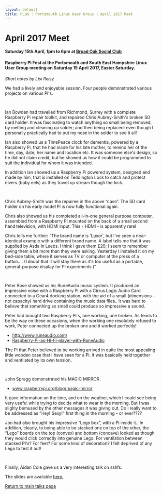 ```yaml
---
layout: default
title: PLUG | Portsmouth Linux User Group | April 2017 Meet
---
```

<div>
	<h1>April 2017 Meet</h1>
	<p><b>Saturday 15th April, 1pm to 6pm at <a href="../venue.html">Broad Oak Social Club</a></b></p>
	<h4>Raspberry Pi Fest at the Portsmouth and South East Hampshire Linux User Group meeting on Saturday 15 April 2017, Easter Saturday.</h4>
	<i>Short notes by Lisi Reisz</i>
	<p>We had a lively and enjoyable session.  Four people demonstrated various projects on various Pi's.</p>
	</br>
	<p>Ian Bowden had travelled from Richmond, Surrey with a complete Raspberry Pi repair toolkit, and repaired Chris Aubrey-Smith's
       	broken SD card holder. It was fascinating to watch anything so small being removed, by melting and cleaning up solder; and then being
       	replaced: even though I personally practically had to put my nose in the solder to see it all!</p>
	<p>Ian also showed us a TimePeace clock for dementia, powered by a Raspberry Pi, that he had made for his late mother, to remind her of
       	the time, day, date, her name and location etc. It was someone else's design, so he did not claim credit, but he showed us how it could
       	be programmed to suit the individual for whom it was intended.</p>
	<p>In addition Ian showed us a Raspberry Pi powered system, designed and made by him, that is installed on Teddington Lock to catch and
       	protect elvers (baby eels) as they travel up stream though the lock.</p>
	</br>
	<p>Chris Aubrey-Smith was the repairee in the above “case”. The SD card holder on his early model Pi is now fully functional again.</p>
	<p> Chris also showed us his completed all-in-one general purpose computer, assembled from a Raspberry Pi mounted on the back of a small
       	second hand television, with HDMI input. This - HDMI - is apparently rare!</p>
	<p>Chris tells me further: “The brand name is 'Luxor', but I've seen a near-identical example with a different brand name. A label tells
       	me that it was supplied by Asda in Leeds. I think I gave them £20; I seem to remember giving them a bit more than they were asking.
       	Yesterday I installed it on my bed-side table, where it serves as TV or computer at the press of a button.... (I doubt that it will stay
       	there as it's too useful as a portable, general-purpose display for Pi experiments.)”</p>
	</br>
	<p>Peter Rose showed us his RuneAudio music system.  It produced an impressive noise with a Raspberry Pi with a Cirrus Logic Audio Card
       	connected to a Gear4 docking station, with the aid of a small (dimensions – not capacity) hard drive containing the music data files..
      	It was hard to believe that something so small could produce so impressive a sound.</p>
	<p>Peter had brought two Raspberry Pi's, one working, one broken.  As tends to be the way on these occasions, when the working one
       	resolutely refused to work, Peter connected up the broken one and it worked perfectly!</p>
	<ul>
		<li><a href="http://www.runeaudio.com/">http://www.runeaudio.com/</a></li>
		<li><a href="http://www.instructables.com/id/Raspberry-Pi-as-Hi-Fi-player-with-RuneAudio/">Raspberry-Pi-as-Hi-Fi-player-with-RuneAudio</a></li>
	</ul>
	<p>The Pi that Peter believed to be working arrived in quite the most appealing little wooden case that I have seen for a Pi. It was
       	basically held together and ventilated by its own tension.</p>
	</br>
	<p>John Spragg demonstrated his MAGIC MIRROR.</p>
	<ul>
		<li><a href="https://www.raspberrypi.org/blog/magic-mirror/">www.raspberrypi.org/blog/magic-mirror</a></li>
	</ul>
	<p> It gave information on the time, and on the weather, which I could see being very useful while trying to decide what to wear in the
       	morning.  But I was slighly bemused by the other messages it was giving out.  Do I really want to be addressed as “Hey!  Sexy!” first
       	thing in the morning – or ever????</p>
	<p>Jon had also brought his impressive “Lego box”, with a Pi inside it.. In addition, clearly, to being able to be stacked one on top of
       	the other, the “Lego” boards on the top (convex) and bottom (concave) looked as though they would click correctly into genuine Lego. For
       	ventilation between stacked Pi's?  For feet?  For some kind of decoration? I felt deprived of any Lego to test it out!</p>
	</br>
	<p> Finally, Aidan Cole gave us a very interesting talk on sshfs.</p>
	<p>The slides are available <a href="201704.odt">here. </a></p>
	<p class="right"><a href="/talks/">Return to main talks page</a></p>
</div>
